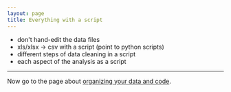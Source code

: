 ```yaml
---
layout: page
title: Everything with a script
---
```


- don't hand-edit the data files
- xls/xlsx -> csv with a script (point to python scripts)
- different steps of data cleaning in a script
- each aspect of the analysis as a script

---

Now go to the page about [organizing your data and code](organize.html).
